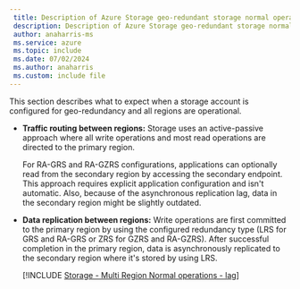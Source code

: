```yaml
---
 title: Description of Azure Storage geo-redundant storage normal operations experience
 description: Description of Azure Storage geo-redundant storage normal operations experience
 author: anaharris-ms
 ms.service: azure
 ms.topic: include
 ms.date: 07/02/2024
 ms.author: anaharris
 ms.custom: include file
---
```


This section describes what to expect when a storage account is configured for geo-redundancy and all regions are operational.

- **Traffic routing between regions:** Storage uses an active-passive approach where all write operations and most read operations are directed to the primary region.

  For RA-GRS and RA-GZRS configurations, applications can optionally read from the secondary region by accessing the secondary endpoint. This approach requires explicit application configuration and isn't automatic. Also, because of the asynchronous replication lag, data in the secondary region might be slightly outdated.

- **Data replication between regions:** Write operations are first committed to the primary region by using the configured redundancy type (LRS for GRS and RA-GRS or ZRS for GZRS and RA-GZRS). After successful completion in the primary region, data is asynchronously replicated to the secondary region where it's stored by using LRS.

  [!INCLUDE [Storage - Multi Region Normal operations - lag](reliability-storage-multi-region-normal-operations-lag-include.md)]
